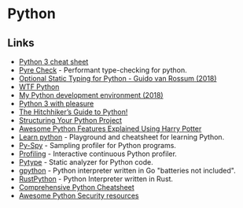 # Python

## Links

* [Python 3 cheat sheet](https://perso.limsi.fr/pointal/_media/python:cours:mementopython3-english.pdf)
* [Pyre Check](https://github.com/facebook/pyre-check) - Performant type-checking for python.
* [Optional Static Typing for Python - Guido van Rossum \(2018\)](https://www.youtube.com/watch?v=GiZKuyLKvAA)
* [WTF Python](https://github.com/satwikkansal/wtfpython#readme)
* [My Python development environment \(2018\)](https://jacobian.org/writing/python-environment-2018/)
* [Python 3 with pleasure](https://github.com/arogozhnikov/python3_with_pleasure#readme)
* [The Hitchhiker’s Guide to Python!](http://docs.python-guide.org/en/latest/)
* [Structuring Your Python Project](http://docs.python-guide.org/en/latest/writing/structure/)
* [Awesome Python Features Explained Using Harry Potter](https://github.com/zotroneneis/harry_potter_universe#readme)
* [Learn python](https://github.com/trekhleb/learn-python#readme) - Playground and cheatsheet for learning Python.
* [Py-Spy](https://github.com/benfred/py-spy#readme) - Sampling profiler for Python programs.
* [Profiling](https://github.com/what-studio/profiling) - Interactive continuous Python profiler.
* [Pytype](https://github.com/google/pytype) - Static analyzer for Python code.
* [gpython](https://github.com/go-python/gpython) - Python interpreter written in Go "batteries not included".
* [RustPython](https://github.com/RustPython/RustPython) - Python Interpreter written in Rust.
* [Comprehensive Python Cheatsheet](https://github.com/gto76/python-cheatsheet#readme)
* [Awesome Python Security resources](https://github.com/guardrailsio/awesome-python-security#readme)

